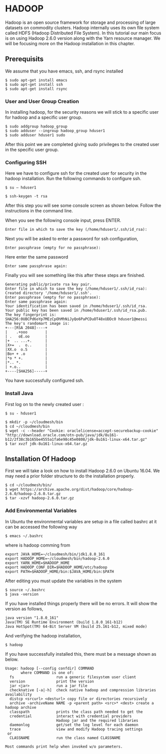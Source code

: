 # HADOOP	

Hadoop is an open source framework for storage and processing of large datasets on commodity clusters. Hadoop internally uses its own file system called  HDFS (Hadoop Distributed File System). In this tutorial our main focus is on using Hadoop 2.6.0 version along with the Yarn resource manager. We will be focusing more on the Hadoop installation in this chapter.

## Prerequisits

We assume that you have emacs, ssh, and rsync installed
```
$ sudo apt-get install emacs
$ sudo apt-get install ssh
$ sudo apt-get install rsync
```

### User and User Group Creation

In installing hadoop, for the security reasons we will stick to a specific user for hadoop and a specific user group.

```
$ sudo addgroup hadoop_group
$ sudo adduser --ingroup hadoop_group hduser1
$ sudo adduser hduser1 sudo
```

After this point we are completed giving sudo privileges to the created user in the specific user group.

### Configuring SSH

Here we have to configure ssh for the created user for security in the hadoop installation.
Run the following commands to configure ssh.

```
$ su – hduser1
```
```
$ ssh-keygen -t rsa
```
After this step you will see some console screen as shown below. Follow the instructions in the command line.

When you see the following console input, press ENTER.
```
Enter file in which to save the key (/home/hduser1/.ssh/id_rsa):
```
Next you will be asked to enter a password for ssh configuration,

```
Enter passphrase (empty for no passphrase):

```
Here enter the same password 

```
Enter same passphrase again:
```

Finally you will see something like this after these steps are finished.

```
Generating public/private rsa key pair.
Enter file in which to save the key (/home/hduser1/.ssh/id_rsa):
Created directory '/home/hduser1/.ssh'.
Enter passphrase (empty for no passphrase):
Enter same passphrase again:
Your identification has been saved in /home/hduser1/.ssh/id_rsa.
Your public key has been saved in /home/hduser1/.ssh/id_rsa.pub.
The key fingerprint is:
SHA256:0UBCPd6oYp7MEzCpOhMhNiJyQo6PaPCDuOT48xUDDc0 hduser1@messi
The key's randomart image is:
+---[RSA 2048]----+
|    .+ooo        |
| .   oE.oo       |
|+  .. ...+.      |
|X+=  .  o..      |
|XX.o  o.S        |
|Bo+ + .o         |
|*o * +.          |
|*.. *.           |
| +.o..           |
+----[SHA256]-----+
```

You have successfully configured ssh.


### Install Java

First log on to the newly created user :

```
$ su - hduser1
```

```
$ mkdir -p ~/cloudmesh/bin
$ cd ~/cloudmesh/bin
$ wget -c --header "Cookie: oraclelicense=accept-securebackup-cookie" "http://download.oracle.com/otn-pub/java/jdk/8u161-b12/2f38c3b165be4555a1fa6e98c45e0808/jdk-8u161-linux-x64.tar.gz"
$ tar xvzf jdk-8u161-linux-x64.tar.gz
```
## Installation Of Hadoop

First we will take a look on how to install Hadoop 2.6.0 on Ubuntu 16.04. We may
need a prior folder structure to do the installation properly. 

```
$ cd ~/cloudmesh/bin/
$ wget https://archive.apache.org/dist/hadoop/core/hadoop-2.6.0/hadoop-2.6.0.tar.gz
$ tar -xzvf hadoop-2.6.0.tar.gz
```


### Add Environmental Variables

In Ubuntu the environmental variables are setup in a file called bashrc at it can be accessed the following way

	$ emacs ~/.bashrc



where is hadoop comming from

```
export JAVA_HOME=~/cloudmesh/bin/jdk1.8.0_161
export HADOOP_HOME=~/cloudmesh/bin/hadoop-2.6.0
export YARN_HOME=$HADOOP_HOME
export HADOOP_CONF_DIR=$HADOOP_HOME/etc/hadoop
export PATH=$HADOOP_HOME/bin:$JAVA_HOME/bin:$PATH
```

After editing you must update the variables in the system

```
$ source ~/.bashrc
$ java -version
```
If you have installed things properly there will be no errors. It will show the version as follows,

```
java version "1.8.0_161"
Java(TM) SE Runtime Environment (build 1.8.0_161-b12)
Java HotSpot(TM) 64-Bit Server VM (build 25.161-b12, mixed mode)
```
And verifying the hadoop installation,

```
$ hadoop
```
If you have successfully installed this, there must be a message shown as below.

```
Usage: hadoop [--config confdir] COMMAND
       where COMMAND is one of:
  fs                   run a generic filesystem user client
  version              print the version
  jar <jar>            run a jar file
  checknative [-a|-h]  check native hadoop and compression libraries availability
  distcp <srcurl> <desturl> copy file or directories recursively
  archive -archiveName NAME -p <parent path> <src>* <dest> create a hadoop archive
  classpath            prints the class path needed to get the
  credential           interact with credential providers
                       Hadoop jar and the required libraries
  daemonlog            get/set the log level for each daemon
  trace                view and modify Hadoop tracing settings
 or
  CLASSNAME            run the class named CLASSNAME

Most commands print help when invoked w/o parameters.
```



